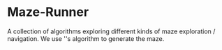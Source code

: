 # Maze-Runner
A collection of algorithms exploring different kinds of maze exploration / navigation. We use ''s algorithm to generate the maze. 
